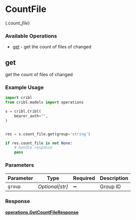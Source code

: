 # CountFile
(*.count_file*)

### Available Operations

* [get](#get) - get the count of files of changed

## get

get the count of files of changed

### Example Usage

```python
import cribl
from cribl.models import operations

s = cribl.Cribl(
    bearer_auth="",
)


res = s.count_file.get(group='string')

if res.count_file is not None:
    # handle response
    pass
```

### Parameters

| Parameter          | Type               | Required           | Description        |
| ------------------ | ------------------ | ------------------ | ------------------ |
| `group`            | *Optional[str]*    | :heavy_minus_sign: | Group ID           |


### Response

**[operations.GetCountFileResponse](../../models/operations/getcountfileresponse.md)**

